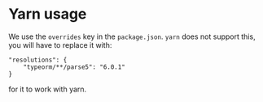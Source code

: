 # Yarn usage

We use the `overrides` key in the `package.json`. `yarn` does not support this, you will have to replace it with:
```
"resolutions": {
    "typeorm/**/parse5": "6.0.1"
}
```

for it to work with yarn.

